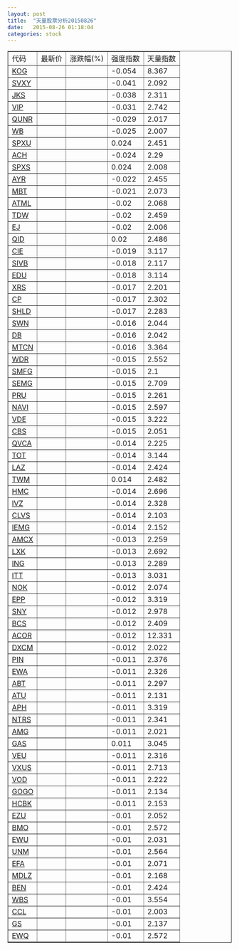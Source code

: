 ```yaml
---
layout: post
title:  "天量股票分析20150826"
date:   2015-08-26 01:18:04
categories: stock
---
```

<script type="text/javascript">
var stockList = []
stockList.push('gb_kog');
stockList.push('gb_svxy');
stockList.push('gb_jks');
stockList.push('gb_vip');
stockList.push('gb_qunr');
stockList.push('gb_wb');
stockList.push('gb_spxu');
stockList.push('gb_ach');
stockList.push('gb_spxs');
stockList.push('gb_ayr');
stockList.push('gb_mbt');
stockList.push('gb_atml');
stockList.push('gb_tdw');
stockList.push('gb_ej');
stockList.push('gb_qid');
stockList.push('gb_cie');
stockList.push('gb_sivb');
stockList.push('gb_edu');
stockList.push('gb_xrs');
stockList.push('gb_cp');
stockList.push('gb_shld');
stockList.push('gb_swn');
stockList.push('gb_db');
stockList.push('gb_mtcn');
stockList.push('gb_wdr');
stockList.push('gb_smfg');
stockList.push('gb_semg');
stockList.push('gb_pru');
stockList.push('gb_navi');
stockList.push('gb_vde');
stockList.push('gb_cbs');
stockList.push('gb_qvca');
stockList.push('gb_tot');
stockList.push('gb_laz');
stockList.push('gb_twm');
stockList.push('gb_hmc');
stockList.push('gb_ivz');
stockList.push('gb_clvs');
stockList.push('gb_iemg');
stockList.push('gb_amcx');
stockList.push('gb_lxk');
stockList.push('gb_ing');
stockList.push('gb_itt');
stockList.push('gb_nok');
stockList.push('gb_epp');
stockList.push('gb_sny');
stockList.push('gb_bcs');
stockList.push('gb_acor');
stockList.push('gb_dxcm');
stockList.push('gb_pin');
stockList.push('gb_ewa');
stockList.push('gb_abt');
stockList.push('gb_atu');
stockList.push('gb_aph');
stockList.push('gb_ntrs');
stockList.push('gb_amg');
stockList.push('gb_gas');
stockList.push('gb_veu');
stockList.push('gb_vxus');
stockList.push('gb_vod');
stockList.push('gb_gogo');
stockList.push('gb_hcbk');
stockList.push('gb_ezu');
stockList.push('gb_bmo');
stockList.push('gb_ewu');
stockList.push('gb_unm');
stockList.push('gb_efa');
stockList.push('gb_mdlz');
stockList.push('gb_ben');
stockList.push('gb_wbs');
stockList.push('gb_ccl');
stockList.push('gb_gs');
stockList.push('gb_ewq');
</script>

<table border="1">
 <tr>
  <td>代码</td>
  <td>最新价</td>
  <td>涨跌幅(%)</td>
 <td>强度指数</td>
 <td>天量指数</td>
</tr>
  <tr id="kog"><td><a href="http://stock.finance.sina.com.cn/usstock/quotes/KOG.html" target="_blank">KOG</a></td><td></td><td></td><td>-0.054</td><td>8.367</td></tr>
  <tr id="svxy"><td><a href="http://stock.finance.sina.com.cn/usstock/quotes/SVXY.html" target="_blank">SVXY</a></td><td></td><td></td><td>-0.041</td><td>2.092</td></tr>
  <tr id="jks"><td><a href="http://stock.finance.sina.com.cn/usstock/quotes/JKS.html" target="_blank">JKS</a></td><td></td><td></td><td>-0.038</td><td>2.311</td></tr>
  <tr id="vip"><td><a href="http://stock.finance.sina.com.cn/usstock/quotes/VIP.html" target="_blank">VIP</a></td><td></td><td></td><td>-0.031</td><td>2.742</td></tr>
  <tr id="qunr"><td><a href="http://stock.finance.sina.com.cn/usstock/quotes/QUNR.html" target="_blank">QUNR</a></td><td></td><td></td><td>-0.029</td><td>2.017</td></tr>
  <tr id="wb"><td><a href="http://stock.finance.sina.com.cn/usstock/quotes/WB.html" target="_blank">WB</a></td><td></td><td></td><td>-0.025</td><td>2.007</td></tr>
  <tr id="spxu"><td><a href="http://stock.finance.sina.com.cn/usstock/quotes/SPXU.html" target="_blank">SPXU</a></td><td></td><td></td><td>0.024</td><td>2.451</td></tr>
  <tr id="ach"><td><a href="http://stock.finance.sina.com.cn/usstock/quotes/ACH.html" target="_blank">ACH</a></td><td></td><td></td><td>-0.024</td><td>2.29</td></tr>
  <tr id="spxs"><td><a href="http://stock.finance.sina.com.cn/usstock/quotes/SPXS.html" target="_blank">SPXS</a></td><td></td><td></td><td>0.024</td><td>2.008</td></tr>
  <tr id="ayr"><td><a href="http://stock.finance.sina.com.cn/usstock/quotes/AYR.html" target="_blank">AYR</a></td><td></td><td></td><td>-0.022</td><td>2.455</td></tr>
  <tr id="mbt"><td><a href="http://stock.finance.sina.com.cn/usstock/quotes/MBT.html" target="_blank">MBT</a></td><td></td><td></td><td>-0.021</td><td>2.073</td></tr>
  <tr id="atml"><td><a href="http://stock.finance.sina.com.cn/usstock/quotes/ATML.html" target="_blank">ATML</a></td><td></td><td></td><td>-0.02</td><td>2.068</td></tr>
  <tr id="tdw"><td><a href="http://stock.finance.sina.com.cn/usstock/quotes/TDW.html" target="_blank">TDW</a></td><td></td><td></td><td>-0.02</td><td>2.459</td></tr>
  <tr id="ej"><td><a href="http://stock.finance.sina.com.cn/usstock/quotes/EJ.html" target="_blank">EJ</a></td><td></td><td></td><td>-0.02</td><td>2.006</td></tr>
  <tr id="qid"><td><a href="http://stock.finance.sina.com.cn/usstock/quotes/QID.html" target="_blank">QID</a></td><td></td><td></td><td>0.02</td><td>2.486</td></tr>
  <tr id="cie"><td><a href="http://stock.finance.sina.com.cn/usstock/quotes/CIE.html" target="_blank">CIE</a></td><td></td><td></td><td>-0.019</td><td>3.117</td></tr>
  <tr id="sivb"><td><a href="http://stock.finance.sina.com.cn/usstock/quotes/SIVB.html" target="_blank">SIVB</a></td><td></td><td></td><td>-0.018</td><td>2.117</td></tr>
  <tr id="edu"><td><a href="http://stock.finance.sina.com.cn/usstock/quotes/EDU.html" target="_blank">EDU</a></td><td></td><td></td><td>-0.018</td><td>3.114</td></tr>
  <tr id="xrs"><td><a href="http://stock.finance.sina.com.cn/usstock/quotes/XRS.html" target="_blank">XRS</a></td><td></td><td></td><td>-0.017</td><td>2.201</td></tr>
  <tr id="cp"><td><a href="http://stock.finance.sina.com.cn/usstock/quotes/CP.html" target="_blank">CP</a></td><td></td><td></td><td>-0.017</td><td>2.302</td></tr>
  <tr id="shld"><td><a href="http://stock.finance.sina.com.cn/usstock/quotes/SHLD.html" target="_blank">SHLD</a></td><td></td><td></td><td>-0.017</td><td>2.283</td></tr>
  <tr id="swn"><td><a href="http://stock.finance.sina.com.cn/usstock/quotes/SWN.html" target="_blank">SWN</a></td><td></td><td></td><td>-0.016</td><td>2.044</td></tr>
  <tr id="db"><td><a href="http://stock.finance.sina.com.cn/usstock/quotes/DB.html" target="_blank">DB</a></td><td></td><td></td><td>-0.016</td><td>2.042</td></tr>
  <tr id="mtcn"><td><a href="http://stock.finance.sina.com.cn/usstock/quotes/MTCN.html" target="_blank">MTCN</a></td><td></td><td></td><td>-0.016</td><td>3.364</td></tr>
  <tr id="wdr"><td><a href="http://stock.finance.sina.com.cn/usstock/quotes/WDR.html" target="_blank">WDR</a></td><td></td><td></td><td>-0.015</td><td>2.552</td></tr>
  <tr id="smfg"><td><a href="http://stock.finance.sina.com.cn/usstock/quotes/SMFG.html" target="_blank">SMFG</a></td><td></td><td></td><td>-0.015</td><td>2.1</td></tr>
  <tr id="semg"><td><a href="http://stock.finance.sina.com.cn/usstock/quotes/SEMG.html" target="_blank">SEMG</a></td><td></td><td></td><td>-0.015</td><td>2.709</td></tr>
  <tr id="pru"><td><a href="http://stock.finance.sina.com.cn/usstock/quotes/PRU.html" target="_blank">PRU</a></td><td></td><td></td><td>-0.015</td><td>2.261</td></tr>
  <tr id="navi"><td><a href="http://stock.finance.sina.com.cn/usstock/quotes/NAVI.html" target="_blank">NAVI</a></td><td></td><td></td><td>-0.015</td><td>2.597</td></tr>
  <tr id="vde"><td><a href="http://stock.finance.sina.com.cn/usstock/quotes/VDE.html" target="_blank">VDE</a></td><td></td><td></td><td>-0.015</td><td>3.222</td></tr>
  <tr id="cbs"><td><a href="http://stock.finance.sina.com.cn/usstock/quotes/CBS.html" target="_blank">CBS</a></td><td></td><td></td><td>-0.015</td><td>2.051</td></tr>
  <tr id="qvca"><td><a href="http://stock.finance.sina.com.cn/usstock/quotes/QVCA.html" target="_blank">QVCA</a></td><td></td><td></td><td>-0.014</td><td>2.225</td></tr>
  <tr id="tot"><td><a href="http://stock.finance.sina.com.cn/usstock/quotes/TOT.html" target="_blank">TOT</a></td><td></td><td></td><td>-0.014</td><td>3.144</td></tr>
  <tr id="laz"><td><a href="http://stock.finance.sina.com.cn/usstock/quotes/LAZ.html" target="_blank">LAZ</a></td><td></td><td></td><td>-0.014</td><td>2.424</td></tr>
  <tr id="twm"><td><a href="http://stock.finance.sina.com.cn/usstock/quotes/TWM.html" target="_blank">TWM</a></td><td></td><td></td><td>0.014</td><td>2.482</td></tr>
  <tr id="hmc"><td><a href="http://stock.finance.sina.com.cn/usstock/quotes/HMC.html" target="_blank">HMC</a></td><td></td><td></td><td>-0.014</td><td>2.696</td></tr>
  <tr id="ivz"><td><a href="http://stock.finance.sina.com.cn/usstock/quotes/IVZ.html" target="_blank">IVZ</a></td><td></td><td></td><td>-0.014</td><td>2.328</td></tr>
  <tr id="clvs"><td><a href="http://stock.finance.sina.com.cn/usstock/quotes/CLVS.html" target="_blank">CLVS</a></td><td></td><td></td><td>-0.014</td><td>2.103</td></tr>
  <tr id="iemg"><td><a href="http://stock.finance.sina.com.cn/usstock/quotes/IEMG.html" target="_blank">IEMG</a></td><td></td><td></td><td>-0.014</td><td>2.152</td></tr>
  <tr id="amcx"><td><a href="http://stock.finance.sina.com.cn/usstock/quotes/AMCX.html" target="_blank">AMCX</a></td><td></td><td></td><td>-0.013</td><td>2.259</td></tr>
  <tr id="lxk"><td><a href="http://stock.finance.sina.com.cn/usstock/quotes/LXK.html" target="_blank">LXK</a></td><td></td><td></td><td>-0.013</td><td>2.692</td></tr>
  <tr id="ing"><td><a href="http://stock.finance.sina.com.cn/usstock/quotes/ING.html" target="_blank">ING</a></td><td></td><td></td><td>-0.013</td><td>2.289</td></tr>
  <tr id="itt"><td><a href="http://stock.finance.sina.com.cn/usstock/quotes/ITT.html" target="_blank">ITT</a></td><td></td><td></td><td>-0.013</td><td>3.031</td></tr>
  <tr id="nok"><td><a href="http://stock.finance.sina.com.cn/usstock/quotes/NOK.html" target="_blank">NOK</a></td><td></td><td></td><td>-0.012</td><td>2.074</td></tr>
  <tr id="epp"><td><a href="http://stock.finance.sina.com.cn/usstock/quotes/EPP.html" target="_blank">EPP</a></td><td></td><td></td><td>-0.012</td><td>3.319</td></tr>
  <tr id="sny"><td><a href="http://stock.finance.sina.com.cn/usstock/quotes/SNY.html" target="_blank">SNY</a></td><td></td><td></td><td>-0.012</td><td>2.978</td></tr>
  <tr id="bcs"><td><a href="http://stock.finance.sina.com.cn/usstock/quotes/BCS.html" target="_blank">BCS</a></td><td></td><td></td><td>-0.012</td><td>2.409</td></tr>
  <tr id="acor"><td><a href="http://stock.finance.sina.com.cn/usstock/quotes/ACOR.html" target="_blank">ACOR</a></td><td></td><td></td><td>-0.012</td><td>12.331</td></tr>
  <tr id="dxcm"><td><a href="http://stock.finance.sina.com.cn/usstock/quotes/DXCM.html" target="_blank">DXCM</a></td><td></td><td></td><td>-0.012</td><td>2.022</td></tr>
  <tr id="pin"><td><a href="http://stock.finance.sina.com.cn/usstock/quotes/PIN.html" target="_blank">PIN</a></td><td></td><td></td><td>-0.011</td><td>2.376</td></tr>
  <tr id="ewa"><td><a href="http://stock.finance.sina.com.cn/usstock/quotes/EWA.html" target="_blank">EWA</a></td><td></td><td></td><td>-0.011</td><td>2.326</td></tr>
  <tr id="abt"><td><a href="http://stock.finance.sina.com.cn/usstock/quotes/ABT.html" target="_blank">ABT</a></td><td></td><td></td><td>-0.011</td><td>2.297</td></tr>
  <tr id="atu"><td><a href="http://stock.finance.sina.com.cn/usstock/quotes/ATU.html" target="_blank">ATU</a></td><td></td><td></td><td>-0.011</td><td>2.131</td></tr>
  <tr id="aph"><td><a href="http://stock.finance.sina.com.cn/usstock/quotes/APH.html" target="_blank">APH</a></td><td></td><td></td><td>-0.011</td><td>3.319</td></tr>
  <tr id="ntrs"><td><a href="http://stock.finance.sina.com.cn/usstock/quotes/NTRS.html" target="_blank">NTRS</a></td><td></td><td></td><td>-0.011</td><td>2.341</td></tr>
  <tr id="amg"><td><a href="http://stock.finance.sina.com.cn/usstock/quotes/AMG.html" target="_blank">AMG</a></td><td></td><td></td><td>-0.011</td><td>2.021</td></tr>
  <tr id="gas"><td><a href="http://stock.finance.sina.com.cn/usstock/quotes/GAS.html" target="_blank">GAS</a></td><td></td><td></td><td>0.011</td><td>3.045</td></tr>
  <tr id="veu"><td><a href="http://stock.finance.sina.com.cn/usstock/quotes/VEU.html" target="_blank">VEU</a></td><td></td><td></td><td>-0.011</td><td>2.316</td></tr>
  <tr id="vxus"><td><a href="http://stock.finance.sina.com.cn/usstock/quotes/VXUS.html" target="_blank">VXUS</a></td><td></td><td></td><td>-0.011</td><td>2.713</td></tr>
  <tr id="vod"><td><a href="http://stock.finance.sina.com.cn/usstock/quotes/VOD.html" target="_blank">VOD</a></td><td></td><td></td><td>-0.011</td><td>2.222</td></tr>
  <tr id="gogo"><td><a href="http://stock.finance.sina.com.cn/usstock/quotes/GOGO.html" target="_blank">GOGO</a></td><td></td><td></td><td>-0.011</td><td>2.134</td></tr>
  <tr id="hcbk"><td><a href="http://stock.finance.sina.com.cn/usstock/quotes/HCBK.html" target="_blank">HCBK</a></td><td></td><td></td><td>-0.011</td><td>2.153</td></tr>
  <tr id="ezu"><td><a href="http://stock.finance.sina.com.cn/usstock/quotes/EZU.html" target="_blank">EZU</a></td><td></td><td></td><td>-0.01</td><td>2.052</td></tr>
  <tr id="bmo"><td><a href="http://stock.finance.sina.com.cn/usstock/quotes/BMO.html" target="_blank">BMO</a></td><td></td><td></td><td>-0.01</td><td>2.572</td></tr>
  <tr id="ewu"><td><a href="http://stock.finance.sina.com.cn/usstock/quotes/EWU.html" target="_blank">EWU</a></td><td></td><td></td><td>-0.01</td><td>2.031</td></tr>
  <tr id="unm"><td><a href="http://stock.finance.sina.com.cn/usstock/quotes/UNM.html" target="_blank">UNM</a></td><td></td><td></td><td>-0.01</td><td>2.564</td></tr>
  <tr id="efa"><td><a href="http://stock.finance.sina.com.cn/usstock/quotes/EFA.html" target="_blank">EFA</a></td><td></td><td></td><td>-0.01</td><td>2.071</td></tr>
  <tr id="mdlz"><td><a href="http://stock.finance.sina.com.cn/usstock/quotes/MDLZ.html" target="_blank">MDLZ</a></td><td></td><td></td><td>-0.01</td><td>2.168</td></tr>
  <tr id="ben"><td><a href="http://stock.finance.sina.com.cn/usstock/quotes/BEN.html" target="_blank">BEN</a></td><td></td><td></td><td>-0.01</td><td>2.424</td></tr>
  <tr id="wbs"><td><a href="http://stock.finance.sina.com.cn/usstock/quotes/WBS.html" target="_blank">WBS</a></td><td></td><td></td><td>-0.01</td><td>3.554</td></tr>
  <tr id="ccl"><td><a href="http://stock.finance.sina.com.cn/usstock/quotes/CCL.html" target="_blank">CCL</a></td><td></td><td></td><td>-0.01</td><td>2.003</td></tr>
  <tr id="gs"><td><a href="http://stock.finance.sina.com.cn/usstock/quotes/GS.html" target="_blank">GS</a></td><td></td><td></td><td>-0.01</td><td>2.137</td></tr>
  <tr id="ewq"><td><a href="http://stock.finance.sina.com.cn/usstock/quotes/EWQ.html" target="_blank">EWQ</a></td><td></td><td></td><td>-0.01</td><td>2.572</td></tr>
</table>
